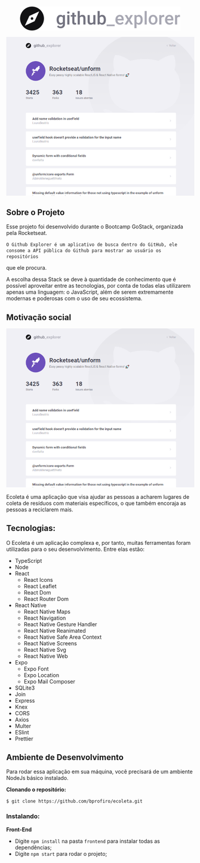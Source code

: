 <p align="center">
  <img src="https://github.com/bprofiro/assets/blob/master/logo.svg" />
</p>
	

<p>
  <img src="https://github.com/bprofiro/assets/blob/master/github-explorer.png" />
</p>

## Sobre o Projeto

  Esse projeto foi desenvolvido durante o Bootcamp GoStack, organizada pela Rocketseat.

    O Github Explorer é um aplicativo de busca dentro do GitHub, ele consome a API pública do Github para mostrar ao usuário os repositórios
  que ele procura. 

  A escolha dessa Stack se deve à quantidade de conhecimento que é possível aproveitar entre as tecnologias, por conta de todas elas utilizarem 
apenas uma linguagem: o JavaScript, além de serem extremamente modernas e poderosas com o uso de seu ecossistema.

## Motivação social

<p>
  <img src="https://github.com/bprofiro/assets/blob/master/github-explorer-page.png" />
</p>

  Ecoleta é uma aplicação que visa ajudar as pessoas a acharem lugares de coleta de resíduos com materiais específicos, o que também
encoraja as pessoas a reciclarem mais.


## Tecnologias:
  O Ecoleta é um aplicação complexa e, por tanto, muitas ferramentas foram utilizadas para o seu desenvolvimento. Entre elas estão:

- TypeScript
- Node
- React
  - React Icons
  - React Leaflet
  - React Dom
  - React Router Dom
- React Native
  - React Native Maps
  - React Navigation
  - React Native Gesture Handler
  - React Native Reanimated
  - React Native Safe Area Context
  - React Native Screens
  - React Native Svg
  - React Native Web
- Expo
  - Expo Font
  - Expo Location
  - Expo Mail Composer
- SQLite3
- Join
- Express
- Knex
- CORS
- Axios
- Multer 
- ESlint
- Prettier

## Ambiente de Desenvolvimento

Para rodar essa aplicação em sua máquina, você precisará de um ambiente NodeJs básico instalado.

**Clonando o repositório:**

```
$ git clone https://github.com/bprofiro/ecoleta.git
```

### Instalando:


**Front-End** 
- Digite `npm install` na pasta `frontend` para instalar todas as dependências;
- Digite `npm start` para rodar o projeto;

